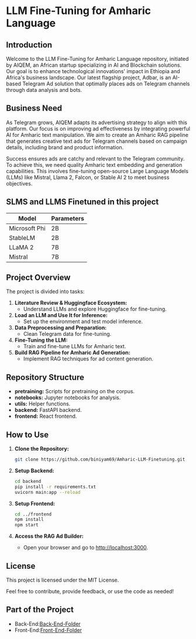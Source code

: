 # LLM Fine-Tuning for Amharic Language

## Introduction

Welcome to the LLM Fine-Tuning for Amharic Language repository, initiated by AIQEM, an African startup specializing in AI and Blockchain solutions. Our goal is to enhance technological innovations' impact in Ethiopia and Africa's business landscape. Our latest flagship project, Adbar, is an AI-based Telegram Ad solution that optimally places ads on Telegram channels through data analysis and bots.

## Business Need

As Telegram grows, AIQEM adapts its advertising strategy to align with this platform. Our focus is on improving ad effectiveness by integrating powerful AI for Amharic text manipulation. We aim to create an Amharic RAG pipeline that generates creative text ads for Telegram channels based on campaign details, including brand and product information.

Success ensures ads are catchy and relevant to the Telegram community. To achieve this, we need quality Amharic text embedding and generation capabilities. This involves fine-tuning open-source Large Language Models (LLMs) like Mistral, Llama 2, Falcon, or Stable AI 2 to meet business objectives.

## SLMS and LLMS Finetuned in this project

| Model | Parameters |
|------------------|------------------|
| Microsoft Phi | 2B |
| StableLM  | 2B |
| LLaMA 2 | 7B |
| Mistral  | 7B |


## Project Overview

The project is divided into tasks:

1. **Literature Review & Huggingface Ecosystem:**
   - Understand LLMs and explore Huggingface for fine-tuning.
2. **Load an LLM and Use It for Inference:**
   - Set up the environment and test model inference.
3. **Data Preprocessing and Preparation:**
   - Clean Telegram data for fine-tuning.
4. **Fine-Tuning the LLM:**
   - Train and fine-tune LLMs for Amharic text.
5. **Build RAG Pipeline for Amharic Ad Generation:**
   - Implement RAG techniques for ad content generation.

## Repository Structure

- **pretraining:** Scripts for pretraining on the corpus.
- **notebooks:** Jupyter notebooks for analysis.
- **utils:** Helper functions.
- **backend:** FastAPI backend.
- **frontend:** React frontend.

## How to Use

1. **Clone the Repository:**
   ```bash
   git clone https://github.com/biniyam69/Amharic-LLM-Finetuning.git
   ```

2. **Setup Backend:**
   ```bash
   cd backend
   pip install -r requirements.txt
   uvicorn main:app --reload
   ```

3. **Setup Frontend:**
   ```bash
   cd ../frontend
   npm install
   npm start
   ```

4. **Access the RAG Ad Builder:**
   - Open your browser and go to [http://localhost:3000](http://localhost:3000).

## License

This project is licensed under the MIT License.

Feel free to contribute, provide feedback, or use the code as needed!


## Part of the Project
* Back-End:[Back-End-Folder](https://github.com/10AcademyBatchA/week_7_llm_finetuning_for_amharic_language/tree/development/backend)
* Front-End:[Front-End-Folder](https://github.com/10AcademyBatchA/week_7_llm_finetuning_for_amharic_language/tree/development/front-end)


